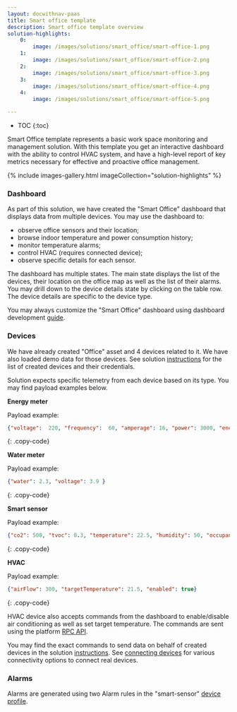 ```yaml
---
layout: docwithnav-paas
title: Smart office template
description: Smart office template overview
solution-highlights:
    0:
        image: /images/solutions/smart_office/smart-office-1.png
    1:
        image: /images/solutions/smart_office/smart-office-2.png
    2:
        image: /images/solutions/smart_office/smart-office-3.png
    3:
        image: /images/solutions/smart_office/smart-office-4.png
    4:
        image: /images/solutions/smart_office/smart-office-5.png

---
```


* TOC 
{:toc}

Smart Office template represents a basic work space monitoring and management solution.
With this template you get an interactive dashboard with the ability to control HVAC system, 
and have a high-level report of key metrics necessary for effective and proactive office management.

{% include images-gallery.html imageCollection="solution-highlights" %}

### Dashboard

As part of this solution, we have created the "Smart Office" dashboard that displays data from multiple devices. You may use the dashboard to:

* observe office sensors and their location;
* browse indoor temperature and power consumption history;
* monitor temperature alarms;
* control HVAC (requires connected device);
* observe specific details for each sensor.

The dashboard has multiple states. The main state displays the list of the devices, their location on the office map as well as the list of their alarms.
You may drill down to the device details state by clicking on the table row. The device details are specific to the device type.

You may always customize the "Smart Office" dashboard using dashboard development [guide](/docs/paas/user-guide/dashboards/).

### Devices

We have already created "Office" asset and 4 devices related to it. We have also loaded demo data for those devices. 
See solution [instructions](/docs/paas/solution-templates/overview/#install-solution-template) for the list of created devices and their credentials.

Solution expects specific telemetry from each device based on its type.
You may find payload examples below.

**Energy meter**


Payload example:

```json
{"voltage":  220, "frequency":  60, "amperage": 16, "power": 3000, "energy": 300 }
```
{: .copy-code}

**Water meter**


Payload example:

```json
{"water": 2.3, "voltage": 3.9 }
```
{: .copy-code}

**Smart sensor**


Payload example:

```json
{"co2": 500, "tvoc": 0.3, "temperature": 22.5, "humidity": 50, "occupancy": true}
```
{: .copy-code}


**HVAC**


Payload example:

```json
{"airFlow": 300, "targetTemperature": 21.5, "enabled": true}
```
{: .copy-code}


HVAC device also accepts commands from the dashboard to enable/disable air conditioning as well as set target temperature.
The commands are sent using the platform [RPC API](docs/paas/user-guide/rpc/). 

You may find the exact commands to send data on behalf of created devices in the solution [instructions](/docs/paas/solution-templates/overview/#install-solution-template).
See [connecting devices](/docs/paas/getting-started-guides/connectivity/) for various connectivity options to connect real devices.

### Alarms

Alarms are generated using two Alarm rules in the "smart-sensor" [device profile](/docs/paas/user-guide/device-profiles/).
